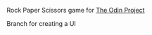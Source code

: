 Rock Paper Scissors game for <a href="https://www.theodinproject.com/">The Odin Project</a>

Branch for creating a UI